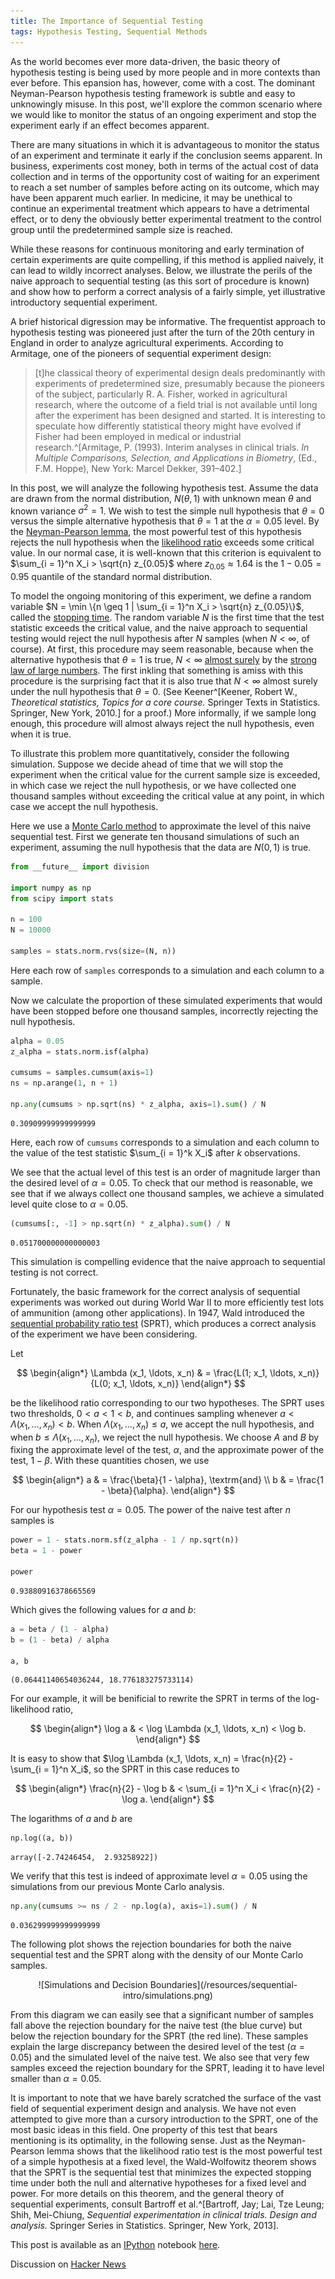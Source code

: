 ```yaml
---
title: The Importance of Sequential Testing
tags: Hypothesis Testing, Sequential Methods
---
```


As the world becomes ever more data-driven, the basic theory of hypothesis
testing is being used by more people and in more contexts than ever before.
This epansion has, however, come with a cost.  The dominant Neyman-Pearson
hypothesis testing framework is subtle and easy to unknowingly misuse.  In this
post, we'll explore the common scenario where we would like to monitor the
status of an ongoing experiment and stop the experiment early if an effect
becomes apparent.

There are many situations in which it is advantageous to monitor the status of
an experiment and terminate it early if the conclusion seems apparent.  In
business, experiments cost money, both in terms of the actual cost of data
collection and in terms of the opportunity cost of waiting for an experiment to
reach a set number of samples before acting on its outcome, which may have been
apparent much earlier.  In medicine, it may be  unethical to continue an
experimental treatment which appears to have a detrimental effect, or to deny
the obviously better experimental treatment to the control group until the
predetermined sample size is reached.

While these reasons for continuous monitoring and early termination of certain
experiments are quite compelling, if this method is applied naively, it can lead
to wildly incorrect analyses.  Below, we illustrate the perils of the naive
approach to sequential testing (as this sort of procedure is known) and show how
to perform a correct analysis of a fairly simple, yet illustrative introductory
sequential experiment.

A brief historical digression may be informative.  The frequentist approach to
hypothesis testing was pioneered just after the turn of the 20th century in
England in order to analyze agricultural experiments.  According to Armitage, one of the pioneers of sequential experiment design:

> [t]he classical theory of experimental design deals predominantly with
experiments of predetermined size, presumably because the pioneers of the
subject, particularly R. A. Fisher, worked in agricultural research, where the
outcome of a field trial is not available until long after the experiment has
been designed and started.  It is interesting to speculate how differently
statistical theory might have evolved if Fisher had been employed in medical or
industrial research.^[Armitage, P. (1993). Interim analyses in clinical trials. _In Multiple Comparisons, Selection, and Applications in Biometry_, (Ed., F.M. Hoppe), New York: Marcel Dekker, 391–402.]

In this post, we will analyze the following hypothesis test.  Assume the data
are drawn from the normal distribution, $N(\theta, 1)$ with unknown mean
$\theta$ and known variance $\sigma^2 = 1$.  We wish to test the simple null
hypothesis that $\theta = 0$ versus the simple alternative hypothesis that
$\theta = 1$ at the $\alpha = 0.05$ level.  By the [Neyman-Pearson
lemma](http://en.wikipedia.org/wiki/Neyman%E2%80%93Pearson_lemma), the most
powerful test of this hypothesis rejects the null hypothesis when the
[likelihood ratio](http://en.wikipedia.org/wiki/Likelihood-ratio_test) exceeds
some critical value.  In our normal case, it is well-known that this criterion
is equivalent to $\sum_{i = 1}^n X_i > \sqrt{n} z_{0.05}$ where $z_{0.05}
\approx 1.64$ is the $1 - 0.05 = 0.95$ quantile of the standard normal
distribution.

To model the ongoing monitoring of this experiment, we define a random variable
$N = \min \{n \geq 1 | \sum_{i = 1}^n X_i > \sqrt{n} z_{0.05}\}$, called the
[stopping time](http://en.wikipedia.org/wiki/Stopping_time). The random variable
$N$ is the first time that the test statistic exceeds the critical value, and
the naive approach to sequential testing would reject the null hypothesis after
$N$ samples (when $N < \infty$, of course).  At first, this procedure may seem
reasonable, because when the alternative hypothesis that $\theta = 1$ is true,
$N < \infty$ [almost surely](http://en.wikipedia.org/wiki/Almost_surely) by the
[strong law of large
numbers](http://en.wikipedia.org/wiki/Law_of_large_numbers#Strong_law).  The
first inkling that something is amiss with this procedure is the surprising fact
that it is also true that $N < \infty$ almost surely under the null hypothesis
that $\theta = 0$.  (See Keener^[Keener, Robert W., _Theoretical statistics, Topics for a core course._ Springer Texts in Statistics. Springer, New York, 2010.] for a proof.)  More informally, if we sample long
enough, this procedure will almost always reject the null hypothesis, even when
it is true.

To illustrate this problem more quantitatively, consider the following
simulation.  Suppose we decide ahead of time that we will stop the experiment
when the critical value for the current sample size is exceeded, in which case
we reject the null hypothesis, or we have collected one thousand samples without
exceeding the critical value at any point, in which case we accept the null
hypothesis.

Here we use a [Monte Carlo
method](http://en.wikipedia.org/wiki/Monte_Carlo_method) to approximate the
level of this naive sequential test.  First we generate ten thousand simulations
of such an experiment, assuming the null hypothesis that the data are $N(0, 1)$
is true.

```python
from __future__ import division

import numpy as np
from scipy import stats

n = 100
N = 10000

samples = stats.norm.rvs(size=(N, n))
```

Here each row of `samples` corresponds to a simulation and each column to a
sample.

Now we calculate the proportion of these simulated experiments that would have
been stopped before one thousand samples, incorrectly rejecting the null
hypothesis.

```python
alpha = 0.05
z_alpha = stats.norm.isf(alpha)

cumsums = samples.cumsum(axis=1)
ns = np.arange(1, n + 1)

np.any(cumsums > np.sqrt(ns) * z_alpha, axis=1).sum() / N
```



    0.30909999999999999



Here, each row of `cumsums` corresponds to a simulation and each column to the
value of the test statistic $\sum_{i = 1}^k X_i$ after $k$ observations.

We see that the actual level of this test is an order of magnitude larger than
the desired level of $\alpha = 0.05$.  To check that our method is reasonable,
we see that if we always collect one thousand samples, we achieve a simulated
level quite close to $\alpha = 0.05$.

```python
(cumsums[:, -1] > np.sqrt(n) * z_alpha).sum() / N
```



    0.051700000000000003



This simulation is compelling evidence that the naive approach to sequential
testing is not correct.

Fortunately, the basic framework for the correct analysis of sequential
experiments was worked out during World War II to more efficiently test lots of
ammunition (among other applications).  In 1947, Wald introduced the [sequential
probability ratio
test](http://en.wikipedia.org/wiki/Sequential_probability_ratio_test) (SPRT),
which produces a correct analysis of the experiment we have been considering.

Let

$$
\begin{align*}
\Lambda (x_1, \ldots, x_n)
    & = \frac{L(1; x_1, \ldots, x_n)}{L(0; x_1, \ldots, x_n)}
\end{align*}
$$

be the likelihood ratio corresponding to our two hypotheses.  The SPRT uses two
thresholds, $0 < a < 1 < b$, and continues sampling whenever $a < \Lambda (x_1,
\ldots, x_n) < b$.  When $\Lambda (x_1, \ldots, x_n) \leq a$, we accept the null
hypothesis, and when $b \leq \Lambda (x_1, \ldots, x_n)$, we reject the null
hypothesis.  We choose $A$ and $B$ by fixing the approximate level of the test,
$\alpha$, and the approximate power of the test, $1 - \beta$.  With these
quantities chosen, we use

$$
\begin{align*}
a
    & = \frac{\beta}{1 - \alpha}, \textrm{and} \\
b
    & = \frac{1 - \beta}{\alpha}.
\end{align*}
$$

For our hypothesis test $\alpha = 0.05$.  The power of the naive test after $n$
samples is

```python
power = 1 - stats.norm.sf(z_alpha - 1 / np.sqrt(n))
beta = 1 - power

power
```



    0.93880916378665569



Which gives the following values for $a$ and $b$:

```python
a = beta / (1 - alpha)
b = (1 - beta) / alpha

a, b
```



    (0.06441140654036244, 18.776183275733114)



For our example, it will be benificial to rewrite the SPRT in terms of the log-
likelihood ratio,

$$
\begin{align*}
\log a
    & < \log \Lambda (x_1, \ldots, x_n)
      < \log b.
\end{align*}
$$

It is easy to show that $\log \Lambda (x_1, \ldots, x_n) = \frac{n}{2} - \sum_{i
= 1}^n X_i$, so the SPRT in this case reduces to

$$
\begin{align*}
\frac{n}{2} - \log b
    & < \sum_{i = 1}^n X_i
      < \frac{n}{2} - \log a.
\end{align*}
$$

The logarithms of $a$ and $b$ are

```python
np.log((a, b))
```



    array([-2.74246454,  2.93258922])



We verify that this test is indeed of approximate level $\alpha = 0.05$ using
the simulations from our previous Monte Carlo analysis.

```python
np.any(cumsums >= ns / 2 - np.log(a), axis=1).sum() / N
```



    0.036299999999999999



The following plot shows the rejection boundaries for both the naive sequential
test and the SPRT along with the density of our Monte Carlo samples.

<center>
![Simulations and Decision Boundaries](/resources/sequential-intro/simulations.png)
</center>

From this diagram we can easily see that a significant number of samples fall
above the rejection boundary for the naive test (the blue curve) but below the
rejection boundary for the SPRT (the red line).  These samples explain the large
discrepancy between the desired level of the test ($\alpha = 0.05$) and the
simulated level of the naive test.  We also see that very few samples exceed the
rejection boundary for the SPRT, leading it to have level smaller than $\alpha =
0.05$.

It is important to note that we have barely scratched the surface of the vast
field of sequential experiment design and analysis.  We have not even attempted
to give more than a cursory introduction to the SPRT, one of the most basic
ideas in this field.  One property of this test that bears mentioning is its
optimality, in the following sense.  Just as the Neyman-Pearson lemma shows that
the likelihood ratio test is the most powerful test of a simple hypothesis at a
fixed level, the Wald-Wolfowitz theorem shows that the SPRT is the sequential
test that minimizes the expected stopping time under both the null and
alternative hypotheses for a fixed level and power.  For more details on this
theorem, and the general theory of sequential experiments, consult Bartroff et al.^[Bartroff, Jay; Lai, Tze Leung; Shih, Mei-Chiung, _Sequential experimentation in clinical trials. Design and analysis._ Springer Series in Statistics. Springer, New York, 2013].

This post is available as an [IPython](http://ipython.org/) notebook [here](/resources/sequential-intro/notebook.ipynb).

Discussion on [Hacker News](https://news.ycombinator.com/item?id=6996554)

